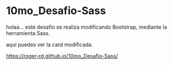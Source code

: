 # 10mo_Desafio-Sass
holaa... este desafio se realiza modificando Bootstrap, mediante la herramienta Sass.

aqui puedes ver la card modificada.

https://roger-rd.github.io/10mo_Desafio-Sass/
